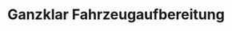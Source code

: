 ---
title: "Ganzklar Fahrzeugaufbereitung"
url: /muehlhausen-thueringen/ganzklar-fahrzeugaufbereitung/
shop: Autowerkstatt
---